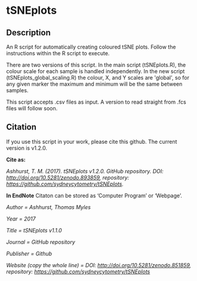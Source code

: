 # tSNEplots
## Description ##
An R script for automatically creating coloured tSNE plots. Follow the instructions within the R script to execute.

There are two versions of this script. In the main script (tSNEplots.R), the colour scale for each sample is handled independently. In the new script (tSNEplots_global_scaling.R) the colour, X, and Y scales are 'global', so for any given marker the maximum and minimum will be the same between samples.

This script accepts .csv files as input. A version to read straight from .fcs files will follow soon.


## Citation ##

If you use this script in your work, please cite this github. The current version is v1.2.0.

**Cite as:**

*Ashhurst, T. M. (2017). tSNEplots v1.2.0. GitHub repository. DOI: http://doi.org/10.5281/zenodo.893859, repository: https://github.com/sydneycytometry/tSNEplots.*

**In EndNote**
Citaton can be stored as ‘Computer Program’ or ‘Webpage’.

*Author =					                Ashhurst, Thomas Myles*

*Year =						                2017*

*Title =						              tSNEplots v1.1.0*

*Journal = 				                GitHub repository*

*Publisher = 			                Github*

*Website (copy the whole line) = 	DOI: http://doi.org/10.5281/zenodo.851859, repository: https://github.com/sydneycytometry/tSNEplots*

